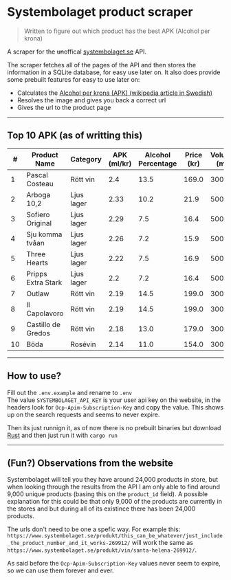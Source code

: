 # Systembolaget product scraper

> Written to figure out which product has the best APK (Alcohol per krona)

A scraper for the ~~un~~offical [systembolaget.se](https://www.systembolaget.se/) API.  

The scraper fetches all of the pages of the API and then stores the information in a SQLite database, for easy use later on. It also does provide some prebuilt features for easy to use later on:

- Calculates the [Alcohol per krona (APK) (wikipedia article in Swedish)](https://sv.wikipedia.org/wiki/Alkohol_per_krona)
- Resolves the image and gives you back a correct url
- Gives the url to the product page  

---

## Top 10 APK (as of writting this)

| #  	| Product Name       	| Category   	| APK (ml/kr) 	| Alcohol Percentage 	| Price (kr) 	| Volume (ml) 	| Link                                              	|
|----	|--------------------	|------------	|-------------	|--------------------	|------------	|-------------	|---------------------------------------------------	|
| 1  	| Pascal Costeau     	| Rött vin   	| 2.4         	| 13.5               	| 169.0      	| 3000.0      	| https://www.systembolaget.se/produkt/vin/5287308/ 	|
| 2  	| Arboga 10,2        	| Ljus lager 	| 2.33        	| 10.2               	| 21.9       	| 500.0       	| https://www.systembolaget.se/produkt/ol/1139212/  	|
| 3  	| Sofiero Original   	| Ljus lager 	| 2.29        	| 7.5                	| 16.4       	| 500.0       	| https://www.systembolaget.se/produkt/ol/127312/   	|
| 4  	| Sju komma tvåan    	| Ljus lager 	| 2.26        	| 7.2                	| 15.9       	| 500.0       	| https://www.systembolaget.se/produkt/ol/156812/   	|
| 5  	| Three Hearts       	| Ljus lager 	| 2.22        	| 7.5                	| 16.9       	| 500.0       	| https://www.systembolaget.se/produkt/ol/1122812/  	|
| 6  	| Pripps Extra Stark 	| Ljus lager 	| 2.2         	| 7.2                	| 16.4       	| 500.0       	| https://www.systembolaget.se/produkt/ol/129612/   	|
| 7  	| Outlaw             	| Rött vin   	| 2.19        	| 14.5               	| 199.0      	| 3000.0      	| https://www.systembolaget.se/produkt/vin/5958508/ 	|
| 8  	| Il Capolavoro      	| Rött vin   	| 2.19        	| 14.5               	| 199.0      	| 3000.0      	| https://www.systembolaget.se/produkt/vin/5328508/ 	|
| 9  	| Castillo de Gredos 	| Rött vin   	| 2.18        	| 13.0               	| 179.0      	| 3000.0      	| https://www.systembolaget.se/produkt/vin/1279708/ 	|
| 10 	| Böda               	| Rosévin    	| 2.14        	| 11.0               	| 154.0      	| 3000.0      	| https://www.systembolaget.se/produkt/vin/5202408/ 	|

---

## How to use?

Fill out the `.env.example` and rename to `.env`  
The value `SYSTEMBOLAGET_API_KEY` is your user api key on the website, in the headers look for `Ocp-Apim-Subscription-Key` and copy the value. This shows up on the search requests and seems to never expire.

Then its just runnign it, as of now there is no prebuilt binaries but download [Rust](https://www.rust-lang.org/) and then just run it with `cargo run`  

---

## (Fun?) Observations from the website

Systembolaget will tell you they have around 24,000 products in store, but when looking through the results from the API I am only able to find around 9,000 unique products (basing this on the `product_id` field). A possible explanation for this could be that only 9,000 of the products are currently in the stores and but during all of its existince there has been 24,000 products.

The urls don't need to be one a spefic way. For example this: `https://www.systembolaget.se/produkt/this_can_be_whatever/just_include_the_product_number_and_it_works-269912/` will work the same as `https://www.systembolaget.se/produkt/vin/santa-helena-269912/`.

As said before the `Ocp-Apim-Subscription-Key` values never seem to expire, so we can use them forever and ever.

